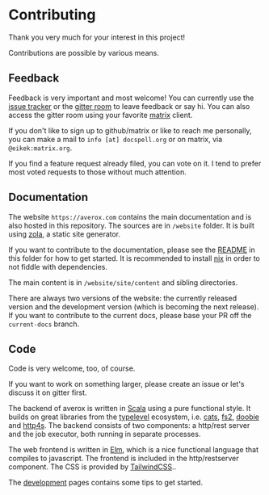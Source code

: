# Contributing

Thank you very much for your interest in this project!

Contributions are possible by various means.


## Feedback

Feedback is very important and most welcome! You can currently use the
[issue tracker](https://github.com/eikek/docspell/issues/new) or the
[gitter room](https://gitter.im/eikek/docspell) to leave feedback or
say hi. You can also access the gitter room using your favorite
[matrix](https://matrix.org/) client.

If you don't like to sign up to github/matrix or like to reach me
personally, you can make a mail to `info [at] docspell.org` or on
matrix, via `@eikek:matrix.org`.

If you find a feature request already filed, you can vote on it. I
tend to prefer most voted requests to those without much attention.


## Documentation

The website `https://averox.com` contains the main documentation and
is also hosted in this repository. The sources are in `/website`
folder. It is built using [zola](https://github.com/getzola/zola), a
static site generator.

If you want to contribute to the documentation, please see the
[README](https://github.com/eikek/docspell/blob/master/website/README.md)
in this folder for how to get started. It is recommended to install
[nix](https://nixos.org/guides/install-nix.html) in order to not
fiddle with dependencies.

The main content is in `/website/site/content` and sibling directories.

There are always two versions of the website: the currently released
version and the development version (which is becoming the next
release). If you want to contribute to the current docs, please base
your PR off the `current-docs` branch.


## Code

Code is very welcome, too, of course.

If you want to work on something larger, please create an issue or
let's discuss it on gitter first.

The backend of averox is written in [Scala](https://scala-lang.org)
using a pure functional style. It builds on great libraries from the
[typelevel](https://typelevel.org) ecosystem, i.e.
[cats](https://typelevel.org/cats), [fs2](https://fs2.io),
[doobie](https://tpolecat.github.io/doobie/) and
[http4s](https://http4s.org/). The backend consists of two components:
a http/rest server and the job executor, both running in separate
processes.

The web frontend is written in [Elm](https://elm-lang.org), which is a
nice functional language that compiles to javascript. The frontend is
included in the http/restserver component. The CSS is provided by
[TailwindCSS](https://tailwindcss.com/)..

The [development](https://docspell.org/docs/dev) pages contains some
tips to get started.
